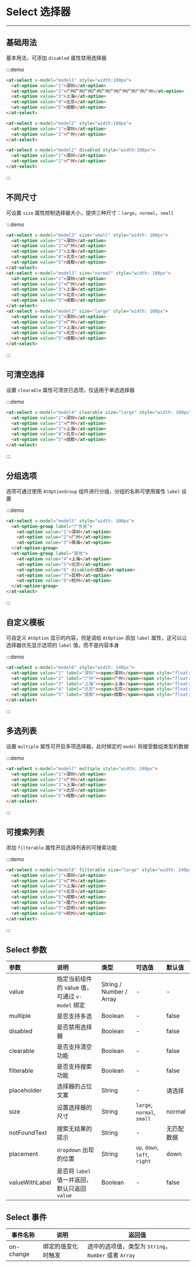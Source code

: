 
# Select 选择器

----

## 基础用法

基本用法，可添加 `disabled` 属性禁用选择器

:::demo
```html
<at-select v-model="model1" style="width:100px">
  <at-option value="1">深圳</at-option>
  <at-option value="2">广州广州广州广州广州广州广州广州广州广州</at-option>
  <at-option value="3">上海</at-option>
  <at-option value="4">北京</at-option>
  <at-option value="5">成都</at-option>
</at-select>

<at-select v-model="model2" style="width:100px">
  <at-option value="1">深圳</at-option>
  <at-option value="2">广州</at-option>
</at-select>

<at-select v-model="model2" disabled style="width:100px">
  <at-option value="1">深圳</at-option>
  <at-option value="2">广州</at-option>
</at-select>
```
:::


## 不同尺寸

可设置 `size` 属性控制选择器大小，提供三种尺寸：`large`，`normal`，`small`

:::demo
```html
<at-select v-model="model3" size="small" style="width: 100px">
  <at-option value="1">深圳</at-option>
  <at-option value="2">广州</at-option>
  <at-option value="3">上海</at-option>
  <at-option value="4">北京</at-option>
  <at-option value="5">成都</at-option>
</at-select>
<at-select v-model="model3" size="normal" style="width: 100px">
  <at-option value="1">深圳</at-option>
  <at-option value="2">广州</at-option>
  <at-option value="3">上海</at-option>
  <at-option value="4">北京</at-option>
  <at-option value="5">成都</at-option>
</at-select>
<at-select v-model="model3" size="large" style="width: 100px">
  <at-option value="1">深圳</at-option>
  <at-option value="2">广州</at-option>
  <at-option value="3">上海</at-option>
  <at-option value="4">北京</at-option>
  <at-option value="5">成都</at-option>
</at-select>
```
:::


## 可清空选择

设置 `clearable` 属性可清空已选项，仅适用于单选选择器

:::demo
```html
<at-select v-model="model4" clearable size="large" style="width: 100px">
  <at-option value="1">深圳</at-option>
  <at-option value="2">广州</at-option>
  <at-option value="3">上海</at-option>
  <at-option value="4">北京</at-option>
  <at-option value="5">成都</at-option>
</at-select>
```
:::


## 分组选项

选项可通过使用 `AtOptionGroup` 组件进行分组，分组的名称可使用属性 `label` 设置

:::demo
```html
<at-select v-model="model5" style="width: 100px">
  <at-option-group label="广东省">
    <at-option value="1">深圳</at-option>
    <at-option value="2">广州</at-option>
    <at-option value="3">珠海</at-option>
  </at-option-group>
  <at-option-group label="其他">
    <at-option value="4">上海</at-option>
    <at-option value="5">北京</at-option>
    <at-option value="6" disabled>成都</at-option>
    <at-option value="7">昆明</at-option>
    <at-option value="8">杭州</at-option>
  </at-option-group>
</at-select>
```
:::


## 自定义模板

可自定义 `AtOption` 显示的内容，但是请给 `AtOption` 添加 `label` 属性，这可以让选择器优先显示选项的 `label` 值，而不是内容本身

:::demo
```html
<at-select v-model="model6" style="width: 140px">
  <at-option value="1" label="深圳"><span>深圳</span><span style="float: right;opacity: .6;font-size: 0.8em;">Shenzhen</span></at-option>
  <at-option value="2" label="广州"><span>广州</span><span style="float: right;opacity: .6;font-size: 0.8em;">Guangzhou</span></at-option>
  <at-option value="3" label="上海"><span>上海</span><span style="float: right;opacity: .6;font-size: 0.8em;">Shanghai</span></at-option>
  <at-option value="4" label="北京"><span>北京</span><span style="float: right;opacity: .6;font-size: 0.8em;">Beijin</span></at-option>
  <at-option value="5" label="成都"><span>成都</span><span style="float: right;opacity: .6;font-size: 0.8em;">Chengdu</span></at-option>
</at-select>
```
:::


## 多选列表

设置 `multiple` 属性可开启多项选择器，此时绑定的 `model` 将接受数组类型的数据

:::demo
```html
<at-select v-model="model7" multiple style="width: 240px">
  <at-option value="1">深圳</at-option>
  <at-option value="2">广州</at-option>
  <at-option value="3">上海</at-option>
  <at-option value="4">北京</at-option>
  <at-option value="5">成都</at-option>
</at-select>
```
:::


## 可搜索列表

添加 `filterable` 属性开启选择列表的可搜索功能

:::demo
```html
<at-select v-model="model8" filterable size="large" style="width: 240px">
  <at-option value="1">深圳</at-option>
  <at-option value="2">广州</at-option>
  <at-option value="3">上海</at-option>
  <at-option value="4">北京</at-option>
  <at-option value="5">成都</at-option>
  <at-option value="6">厦门</at-option>
  <at-option value="7">昆明</at-option>
  <at-option value="8">杭州</at-option>
</at-select>
```
:::

## Select 参数

| 参数      | 说明          | 类型      | 可选值                           | 默认值  |
| :---------- | :-------------- | :---------- | :-----------------------------  | :-------- |
| value | 指定当前组件的 value 值，可通过 `v-model` 绑定 | String / Number / Array | - | - |
| multiple | 是否支持多选 | Boolean | - | false |
| disabled | 是否禁用选择器 | Boolean | - | false |
| clearable | 是否支持清空功能 | Boolean | - | false |
| filterable | 是否支持搜索功能 | Boolean | - | false |
| placeholder | 选择器的占位文案 | String | - | 请选择 |
| size | 设置选择器的尺寸 | String | `large`, `normal`, `small` | normal |
| notFoundText | 搜索无结果的提示 | String | - | 无匹配数据 |
| placement | `dropdown` 出现的位置 | String | `up`, `down`, `left`, `right` | down |
| valueWithLabel | 是否将 `label` 值一并返回，默认只返回 `value` | Boolean | - | false |

## Select 事件

| 事件名称      | 说明          | 返回值  |
|---------- |-------------- |---------- |
| on-change | 绑定的值变化时触发 | 选中的选项值，类型为 `String`，`Number` 或者 `Array` |

<script>
  export default {
    data () {
      return {
        model1: '',
        model2: '2',
        model3: '',
        model4: '',
        model5: '',
        model6: '',
        model7: [],
        model8: '',
      }
    }
  }
</script>
